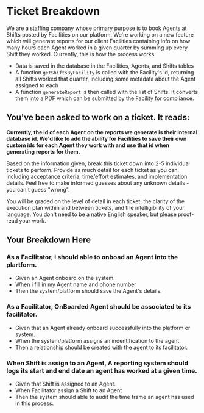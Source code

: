 # Ticket Breakdown
We are a staffing company whose primary purpose is to book Agents at Shifts posted by Facilities on our platform. We're working on a new feature which will generate reports for our client Facilities containing info on how many hours each Agent worked in a given quarter by summing up every Shift they worked. Currently, this is how the process works:

- Data is saved in the database in the Facilities, Agents, and Shifts tables
- A function `getShiftsByFacility` is called with the Facility's id, returning all Shifts worked that quarter, including some metadata about the Agent assigned to each
- A function `generateReport` is then called with the list of Shifts. It converts them into a PDF which can be submitted by the Facility for compliance.

## You've been asked to work on a ticket. It reads:

**Currently, the id of each Agent on the reports we generate is their internal database id. We'd like to add the ability for Facilities to save their own custom ids for each Agent they work with and use that id when generating reports for them.**


Based on the information given, break this ticket down into 2-5 individual tickets to perform. Provide as much detail for each ticket as you can, including acceptance criteria, time/effort estimates, and implementation details. Feel free to make informed guesses about any unknown details - you can't guess "wrong".


You will be graded on the level of detail in each ticket, the clarity of the execution plan within and between tickets, and the intelligibility of your language. You don't need to be a native English speaker, but please proof-read your work.

## Your Breakdown Here
### As a Facilitator, i should able to onboad an Agent into the plartform.
   - Given an Agent onboard on the system.
   - When i fill in my Agent name and phone number
   - Then the system/platform should save the Agent's details.

### As a Facilitator, OnBoarded Agent should be associated to its facilitator.
   - Given that an Agent already onboard successfully into the platform or system.
   - When the system/platform assigns an indentification to the agent.
   - Then a relationship should be created with the agent to its facilitator.

### When Shift is assign to an Agent, A reporting system should logs its start and end date an agent has worked at a given time. 
   - Given that Shift is assigned to an Agent.
   - When Facilitator assign a Shift to an Agent
   - Then the system should able to audit the time frame an agent has used in this process.